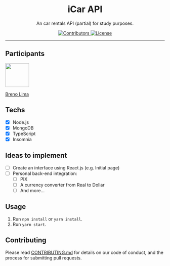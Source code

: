 <h1 align="center">
iCar API
</h1>

<p align="center">An car rentals API (partial) for study purposes.</p>

<p align="center">
  <a href="https://github.com/Rocketseat/youtube-clone-twitter/graphs/contributors">
    <img src="https://img.shields.io/github/contributors/rocketseat/youtube-clone-twitter?color=%236633cc&logoColor=%236633cc&style=flat" alt="Contributors">
  </a>
  <a href="https://opensource.org/licenses/MIT">
    <img src="https://img.shields.io/github/license/rocketseat/youtube-clone-twitter?color=%236633cc&logo=mit" alt="License">
  </a>
</p>

<hr>

## Participants

[<img src="https://avatars.githubusercontent.com/u/46445777?v=4" width="75px;"/>](https://github.com/brcaua)

[Breno Lima](https://github.com/brcaua)

## Techs

- [x] Node.js
- [x] MongoDB
- [x] TypeScript
- [x] Insomnia 

## Ideas to implement

- [ ] Create an interface using React.js (e.g. Initial page)
- [ ] Personal back-end integration:
  - [ ] PIX
  - [ ] A currency converter from Real to Dollar
  - [ ] And more...

## Usage

1. Run `npm install` or `yarn install`.<br />
2. Run `yarn start`.<br />

## Contributing

Please read [CONTRIBUTING.md](CONTRIBUTING.md) for details on our code of conduct, and the process for submitting pull requests.
